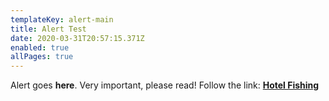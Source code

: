 ```yaml
---
templateKey: alert-main
title: Alert Test
date: 2020-03-31T20:57:15.371Z
enabled: true
allPages: true
---
```

Alert goes **here**. Very important, please read! Follow the link: **[Hotel Fishing](/news/fishing-for-a-hotel-room-the-word-is-the-open)**